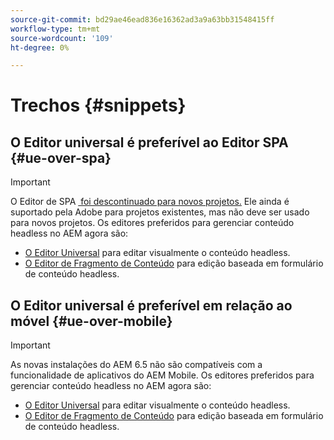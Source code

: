 ```yaml
---
source-git-commit: bd29ae46ead836e16362ad3a9a63bb31548415ff
workflow-type: tm+mt
source-wordcount: '109'
ht-degree: 0%

---
```

# Trechos {#snippets}

## O Editor universal é preferível ao Editor SPA {#ue-over-spa}

>[!IMPORTANT]
>
>O Editor de SPA [&#x200B; foi descontinuado para novos projetos.](/help/sites-developing/spa-editor-deprecation.md) Ele ainda é suportado pela Adobe para projetos existentes, mas não deve ser usado para novos projetos. Os editores preferidos para gerenciar conteúdo headless no AEM agora são:
>
>* [O Editor Universal](/help/sites-developing/universal-editor/introduction.md) para editar visualmente o conteúdo headless.
>* [O Editor de Fragmento de Conteúdo](/help/sites-developing/universal-editor/introduction.md) para edição baseada em formulário de conteúdo headless.

## O Editor universal é preferível em relação ao móvel {#ue-over-mobile}

>[!IMPORTANT]
>
>As novas instalações do AEM 6.5 não são compatíveis com a funcionalidade de aplicativos do AEM Mobile. Os editores preferidos para gerenciar conteúdo headless no AEM agora são:
>
>* [O Editor Universal](/help/sites-developing/universal-editor/introduction.md) para editar visualmente o conteúdo headless.
>* [O Editor de Fragmento de Conteúdo](/help/sites-developing/universal-editor/introduction.md) para edição baseada em formulário de conteúdo headless.
